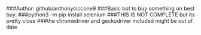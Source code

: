 ###Author: github/anthonyciccone9
###Basic bot to buy something on best buy.
###python3 -m pip install selenium
###THIS IS NOT COMPLETE but its pretty close
###the chromedriver and geckodriver included might be out of date
